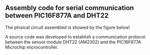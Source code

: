 ## Assembly code for serial communication between PIC16F877A and DHT22

The phisical circuit assembled is showed by the figure below!

A source code was developed to establish a communication protocol between the sensor module DHT22 (AM2302) and the PIC16F877A Microchip microcontroller.
